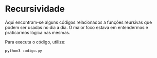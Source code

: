 # Recursividade
Aqui encontram-se alguns códigos relacionados a funções reursivas que podem ser usadas no dia a dia. O maior foco estava em entendermos e praticarmos lógica nas mesmas.

Para executa o código, utilize:

    python3 codigo.py
